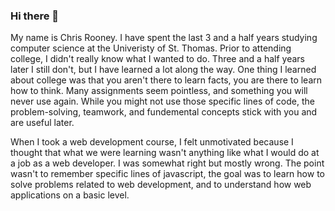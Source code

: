 ### Hi there 👋

My name is Chris Rooney. I have spent the last 3 and a half years studying computer science at the Univeristy of St. Thomas. Prior to attending college, I didn't really know what I wanted to do. Three and a half years later I still don't, but I have learned a lot along the way. One thing I learned about college was that you aren't there to learn facts, you are there to learn how to think. Many assignments seem pointless, and something you will never use again. While you might not use those specific lines of code, the problem-solving, teamwork, and fundemental concepts stick with you and are useful later. 

When I took a web development course, I felt unmotivated because I thought that what we were learning wasn't anything like what I would do at a job as a web developer. I was somewhat right but mostly wrong. The point wasn't to remember specific lines of javascript, the goal was to learn how to solve problems related to web development, and to understand how web applications on a basic level.
